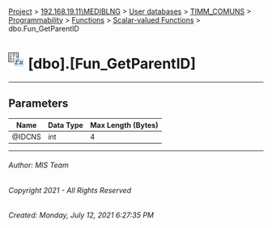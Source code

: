 #### 

[Project](../../../../../../index.md) > [192.168.19.11\\MEDIBLNG](../../../../../index.md) > [User databases](../../../../index.md) > [TIMM_COMUNS](../../../index.md) > [Programmability](../../index.md) > [Functions](../index.md) > [Scalar-valued Functions](Scalar-valued_Functions.md) > dbo.Fun_GetParentID

# ![Scalar-valued Functions](../../../../../../Images/Function_Scalar32.png) [dbo].[Fun_GetParentID]

---

## <a name="#parameters"></a>Parameters

| Name | Data Type | Max Length (Bytes) |
|---|---|---|
| @IDCNS | int | 4 |


---

###### Author:  MIS Team

###### Copyright 2021 - All Rights Reserved

###### Created: Monday, July 12, 2021 6:27:35 PM


